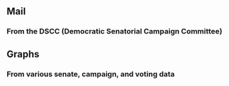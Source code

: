 ## Mail
### From the DSCC (Democratic Senatorial Campaign Committee)
## Graphs
### From various senate, campaign, and voting data 
